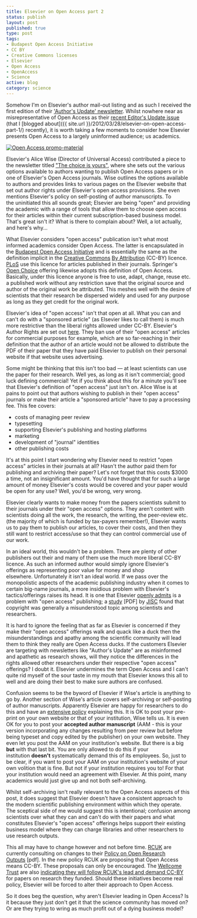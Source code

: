```yaml
--- 
title: Elsevier on Open Access part 2
status: publish
layout: post
published: true
type: post
tags: 
- Budapest Open Access Initiative
- CC BY
- Creative Commons licenses
- Elsevier
- Open Access
- OpenAccess
- Science
active: blog
category: science
---
```

Somehow I'm on Elsevier's author mail-out listing and as such I received the first edition of their ['Author's Update' newsletter](http://www.elsevier.com/wps/find/authorsview.authors/issue1). Whilst nowhere near as misrepresentative of Open Access as their [recent Editor's Update issue](http://editorsupdate.elsevier.com/2012/03/copyright-in-an-open-access-world/) (that I [blogged about]({{ site.url }}/2012/03/28/elsevier-on-open-access-part-1/) recently), it is worth taking a few moments to consider how Elsevier presents Open Access to a largely uninformed audience; us academics.

[![Open Access promo-material](http://farm4.static.flickr.com/3513/3992172265_184a03d3b4_m.jpg 'Open Access promomaterial')](http://www.flickr.com/photos/7546281@N04/3992172265)

Elsevier's Alice Wise (Director of Universal Access) contributed a piece to the newsletter titled ["The choice is yours"](http://www.elsevier.com/wps/find/authorsview.authors/issue1_a), where she sets out the various options available to authors wanting to publish Open Access papers or in one of Elsevier's Open Access journals. Wise outlines the options available to authors and provides links to various pages on the Elsevier website that set out author rights under Elsevier's open access provisions. She even mentions Elsevier's policy on self-posting of author manuscripts. To the uninitiated this all sounds great; Elsevier are being "open" and providing the academic with a range of tools that allow them to choose open access for their articles within their current subscription-based business model. That's great isn't it? What is there to complain about? Well, a lot actually, and here's why...

What Elsevier considers "open access" publication isn't what most informed academics consider Open Access. The latter is encapsulated in the [Budapest Open Access Initiative](http://www.soros.org/openaccess) and is essentially the same
as the definition implicit in the [Creative Commons](http://creativecommons.org/) [By Attribution](http://creativecommons.org/licenses/by/3.0/) (CC-BY) licence. [PLoS](http://www.plos.org/) use this licence for articles published in their journals. Springer's [Open Choice](http://www.springer.com/open+access/open+choice?SGWID=0-40359-0-0-0) offering likewise adopts this definition of Open Access. Basically, under this licence anyone is free to use, adapt, change, reuse etc. a published work without any restriction save that the original source and author of
the original work be attributed. This meshes well with the desire of scientists that their research be dispersed widely and used for any purpose as long as they get credit for the original work.

Elsevier's idea of "open access" isn't that open at all. What you can and can't do
with a "sponsored article" (as Elsevier likes to call them) is much more restrictive than the liberal rights allowed under CC-BY. Elsevier's Author Rights are set out [here](http://www.elsevier.com/wps/find/authors.authors/sponsoredarticles_user). They ban use of their "open access" articles for commercial purposes for example, which are so far-reaching in their definition that the author of an article would not be allowed to distribute the PDF of their paper that they have paid Elsevier to publish on their personal website if that website uses advertising.

Some might be thinking that this isn't too bad &mdash; at least scientists can use the paper for their research. Well yes, as long as it isn't commercial; good luck defining commercial! Yet if you think about this for a minute you'll see that Elsevier's definition of "open access" just isn't on. Alice Wise is at pains to
point out that authors wishing to publish in their "open access" journals or make their article a "sponsored article" have to pay a processing fee. This fee covers:

-   costs of managing peer review
-   typesetting
-   supporting Elsevier's publishing and hosting platforms
-   marketing
-   development of "journal" identities
-   other publishing costs

It's at this point I start wondering why Elsevier need to restrict "open access" articles in their journals at all? Hasn't the author paid them for publishing and archiving their paper? Let's not forget that this costs &#36;3000 a time, not an insignificant amount. You'd have thought that for such a large amount of money Elsevier's costs would be covered and your paper would be open for any use? Well, you'd be wrong, very wrong.

Elsevier clearly wants to make money from the papers scientists submit to their journals under their "open access" options. They aren't content with scientists doing all the work, the research, the writing, the peer-review etc. (the majority of which is funded by tax-payers remember!), Elsevier wants us to pay them to publish our articles, to cover their costs, and then they still want to restrict access/use so that they can control commercial use of our work.

In an ideal world, this wouldn't be a problem. There are plenty of other publishers out their and many of them use the much more liberal CC-BY licence. As such an informed author would simply ignore Elsevier's offerings as representing poor value for money and shop elsewhere. Unfortunately it isn't an ideal world. If we pass over the monopolistic aspects of the academic publishing industry when it comes to certain big-name journals, a more insidious problem with Elsevier's tactics/offerings raises its head. It is one that Elsevier [openly admits](http://editorsupdate.elsevier.com/2012/03/copyright-in-an-open-access-world/)
is a problem with "open access" publishing; a [study](http://www.jisc.ac.uk/uploaded_documents/Towards%20Good%20Practices%20of%20Copyright%20in%20Open%20Access%20Journals%20-%20version%201.0new.pdf) [PDF] by [JISC](http://www.jisc.ac.uk/) found that copyright was generally a misunderstood topic among scientists and researchers.

It is hard to ignore the feeling that as far as Elsevier is concerned if they make
their "open access" offerings walk and quack like a duck then the misunderstandings and apathy among the scientific community will lead them to think they really are Open Access ducks. If the customers Elsevier are targeting with newsletters like "Author's Update" are as misinformed and apathetic as research shows, will they notice the differences in the rights allowed other researchers under their respective "open access" offerings? I doubt it. Elsevier undermines the term Open Access and I can't quite rid myself of the sour taste in my mouth that Elsevier knows this all to well and are doing their best to make sure authors are confused.

Confusion seems to be the byword of Elsevier if Wise's article is anything to go by. Another section of Wise's article covers self-archiving or self-posting of author manuscripts. Apparently Elsevier are happy for researchers to do this
and have an [extensive policy](http://www.elsevier.com/wps/find/authorsview.authors/postingpolicy) explaining this. It is OK to post your pre-print on your own website or that of your institution, Wise tells us. It is even OK for you to post your **accepted author manuscript** (AAM - this is your version
incorporating any changes resulting from peer review but before being typeset and copy edited by the publisher) on your own website. They even let you post the AAM on your institution's website. But there is a big **but** with that last bit. You are only allowed to do this if your institution **doesn't** systematically demand this of its employees. So, just to be clear, if you want to post your AAM on your institution's website of your own volition that is fine. But not if your institution requires you to! For that your institution would need an agreement with
Elsevier. At this point, many academics would just give up and not both self-archiving.

Whilst self-archiving isn't really relevant to the Open Access aspects of this post, it does suggest that Elsevier doesn't have a consistent approach to the modern scientific publishing environment within which they operate. The sceptical side of me would suggest this is intentional; confusion among scientists over what they can and can't do with their papers and what constitutes Elsevier's "open access" offerings helps support their existing business model where they can
charge libraries and other researchers to use research outputs.

This all may have to change however and not before time. [RCUK](http://www.rcuk.ac.uk/) are currently consulting on changes to their [Policy on Open Research Outputs](http://www.openscholarship.org/upload/docs/application/pdf/2012-03/rcuk_proposed_policy_on_access_to_research_outputs.pdf) [pdf]. In the new policy RCUK are proposing that Open Access means CC-BY. These proposals can only be encouraged. The [Wellcome Trust](http://www.wellcome.ac.uk/) are also [indicating they will follow RCUK's lead and demand CC-BY](http://www.timeshighereducation.co.uk/story.asp?storycode=419475) for papers on research they funded. Should these initiatives become real policy, Elsevier will be forced to alter their approach to Open Access.

So it does beg the question, why aren't Elsevier leading in Open Access? Is it because they just don't get it that the science community has moved on? Or are they trying to wring as much profit out of a dying business model?
